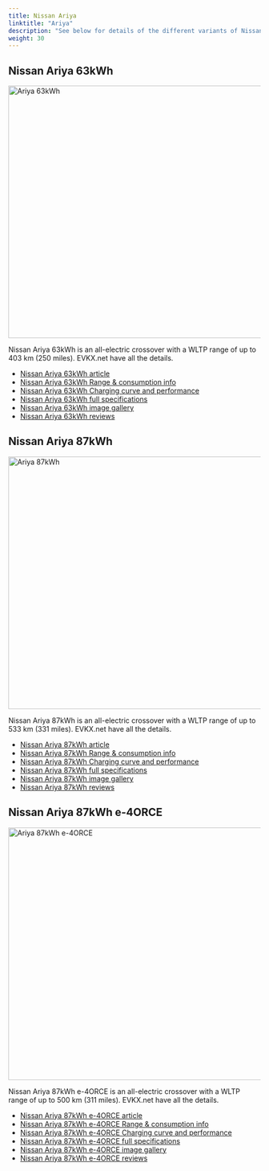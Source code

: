 ```yaml
---
title: Nissan Ariya
linktitle: "Ariya"
description: "See below for details of the different variants of Nissan Ariya"
weight: 30
---
```

## Nissan Ariya 63kWh

<a href="/models/nissan/ariya/ariya_63kwh/"><img src="https://media.evkx.net/multimedia/models/nissan/ariya/ariya_63kwh/main_1_st.jpg" width="800" height="503" alt="Ariya 63kWh" ></a>

Nissan Ariya 63kWh is an all-electric crossover with a WLTP range of up to 403 km (250 miles). EVKX.net have all the details. 

- [Nissan Ariya 63kWh article](/models/nissan/ariya/ariya_63kwh/)
- [Nissan Ariya 63kWh Range & consumption info](/models/nissan/ariya/ariya_63kwh/rangeandconsumption)
- [Nissan Ariya 63kWh Charging curve and performance](/models/nissan/ariya/ariya_63kwh/chargingcurve)
- [Nissan Ariya 63kWh full specifications](/models/nissan/ariya/ariya_63kwh/specifications)
- [Nissan Ariya 63kWh image gallery](/models/nissan/ariya/ariya_63kwh/gallery)
- [Nissan Ariya 63kWh reviews](/models/nissan/ariya/ariya_63kwh/reviews)

## Nissan Ariya 87kWh

<a href="/models/nissan/ariya/ariya_87kwh/"><img src="https://media.evkx.net/multimedia/models/nissan/ariya/ariya_87kwh/main_1_st.jpg" width="800" height="503" alt="Ariya 87kWh" ></a>

Nissan Ariya 87kWh is an all-electric crossover with a WLTP range of up to 533 km (331 miles). EVKX.net have all the details. 

- [Nissan Ariya 87kWh article](/models/nissan/ariya/ariya_87kwh/)
- [Nissan Ariya 87kWh Range & consumption info](/models/nissan/ariya/ariya_87kwh/rangeandconsumption)
- [Nissan Ariya 87kWh Charging curve and performance](/models/nissan/ariya/ariya_87kwh/chargingcurve)
- [Nissan Ariya 87kWh full specifications](/models/nissan/ariya/ariya_87kwh/specifications)
- [Nissan Ariya 87kWh image gallery](/models/nissan/ariya/ariya_87kwh/gallery)
- [Nissan Ariya 87kWh reviews](/models/nissan/ariya/ariya_87kwh/reviews)

## Nissan Ariya 87kWh e-4ORCE

<a href="/models/nissan/ariya/ariya_87kwh_e-4orce/"><img src="https://media.evkx.net/multimedia/models/nissan/ariya/ariya_87kwh_e-4orce/main_1_st.jpg" width="800" height="503" alt="Ariya 87kWh e-4ORCE" ></a>

Nissan Ariya 87kWh e-4ORCE is an all-electric crossover with a WLTP range of up to 500 km (311 miles). EVKX.net have all the details. 

- [Nissan Ariya 87kWh e-4ORCE article](/models/nissan/ariya/ariya_87kwh_e-4orce/)
- [Nissan Ariya 87kWh e-4ORCE Range & consumption info](/models/nissan/ariya/ariya_87kwh_e-4orce/rangeandconsumption)
- [Nissan Ariya 87kWh e-4ORCE Charging curve and performance](/models/nissan/ariya/ariya_87kwh_e-4orce/chargingcurve)
- [Nissan Ariya 87kWh e-4ORCE full specifications](/models/nissan/ariya/ariya_87kwh_e-4orce/specifications)
- [Nissan Ariya 87kWh e-4ORCE image gallery](/models/nissan/ariya/ariya_87kwh_e-4orce/gallery)
- [Nissan Ariya 87kWh e-4ORCE reviews](/models/nissan/ariya/ariya_87kwh_e-4orce/reviews)

